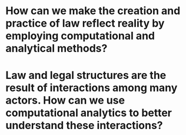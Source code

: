# How can we make the creation and practice of law reflect reality by employing computational and analytical methods?

# Law and legal structures are the result of interactions among many actors. How can we use computational analytics to better understand these interactions?

